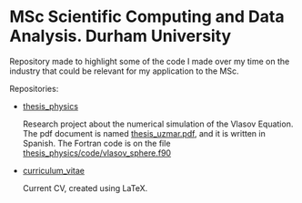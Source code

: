 # MSc Scientific Computing and Data Analysis. Durham University

Repository made to highlight some of the code I made over my time on the industry that could be relevant for my application to the MSc.

Repositories:

- [thesis_physics](https://github.com/uzmargomez/thesis_physics)

    Research project about the numerical simulation of the Vlasov Equation. The pdf document is named [thesis_uzmar.pdf](https://github.com/uzmargomez/thesis_physics/blob/main/thesis_uzmar.pdf), and it is written in Spanish. The Fortran code is on the file [thesis_physics/code/vlasov_sphere.f90](https://github.com/uzmargomez/thesis_physics/blob/main/code/vlasov_sphere.f90)

- [curriculum_vitae](https://github.com/uzmargomez/curriculum_vitae)

    Current CV, created using LaTeX.